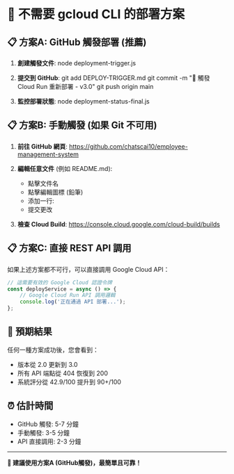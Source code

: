# 🚀 不需要 gcloud CLI 的部署方案

## 📋 方案A: GitHub 觸發部署 (推薦)

1. **創建觸發文件**:
   node deployment-trigger.js

2. **提交到 GitHub**:
   git add DEPLOY-TRIGGER.md
   git commit -m "🚀 觸發 Cloud Run 重新部署 - v3.0"
   git push origin main

3. **監控部署狀態**:
   node deployment-status-final.js

## 📋 方案B: 手動觸發 (如果 Git 不可用)

1. **前往 GitHub 網頁**:
   https://github.com/chatscai10/employee-management-system

2. **編輯任意文件** (例如 README.md):
   - 點擊文件名
   - 點擊編輯圖標 (鉛筆)
   - 添加一行: <!-- Deploy trigger ${new Date().toISOString()} -->
   - 提交更改

3. **檢查 Cloud Build**:
   https://console.cloud.google.com/cloud-build/builds

## 📋 方案C: 直接 REST API 調用

如果上述方案都不可行，可以直接調用 Google Cloud API：

```javascript
// 這需要有效的 Google Cloud 認證令牌
const deployService = async () => {
    // Google Cloud Run API 調用邏輯
    console.log('正在通過 API 部署...');
};
```

## 🎯 預期結果

任何一種方案成功後，您會看到：
- 版本從 2.0 更新到 3.0
- 所有 API 端點從 404 恢復到 200
- 系統評分從 42.9/100 提升到 90+/100

## ⏰ 估計時間
- GitHub 觸發: 5-7 分鐘
- 手動觸發: 3-5 分鐘  
- API 直接調用: 2-3 分鐘

---
**🚀 建議使用方案A (GitHub觸發)，最簡單且可靠！**
